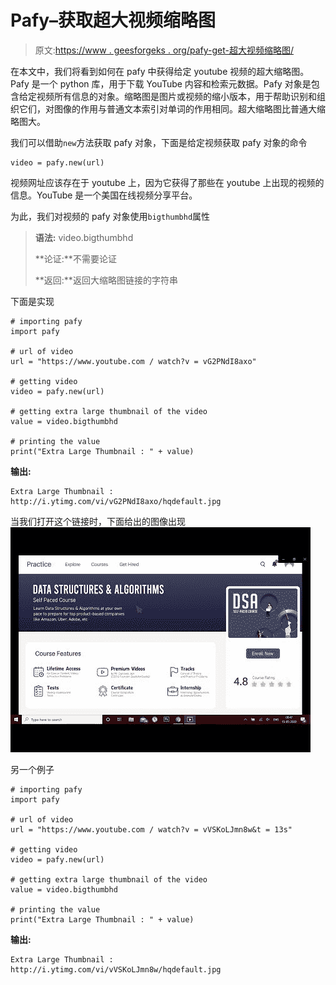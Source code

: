 # Pafy–获取超大视频缩略图

> 原文:[https://www . geesforgeks . org/pafy-get-超大视频缩略图/](https://www.geeksforgeeks.org/pafy-getting-extra-large-thumbnail-of-video/)

在本文中，我们将看到如何在 pafy 中获得给定 youtube 视频的超大缩略图。Pafy 是一个 python 库，用于下载 YouTube 内容和检索元数据。Pafy 对象是包含给定视频所有信息的对象。缩略图是图片或视频的缩小版本，用于帮助识别和组织它们，对图像的作用与普通文本索引对单词的作用相同。超大缩略图比普通大缩略图大。

我们可以借助`new`方法获取 pafy 对象，下面是给定视频获取 pafy 对象的命令

```
video = pafy.new(url)
```

视频网址应该存在于 youtube 上，因为它获得了那些在 youtube 上出现的视频的信息。YouTube 是一个美国在线视频分享平台。

为此，我们对视频的 pafy 对象使用`bigthumbhd`属性

> **语法:** video.bigthumbhd
> 
> **论证:**不需要论证
> 
> **返回:**返回大缩略图链接的字符串

下面是实现

```
# importing pafy
import pafy 

# url of video 
url = "https://www.youtube.com / watch?v = vG2PNdI8axo"

# getting video
video = pafy.new(url) 

# getting extra large thumbnail of the video
value = video.bigthumbhd

# printing the value
print("Extra Large Thumbnail : " + value)
```

**输出:**

```
Extra Large Thumbnail : http://i.ytimg.com/vi/vG2PNdI8axo/hqdefault.jpg

```

当我们打开这个链接时，下面给出的图像出现
![](img/3e936bfb1c7b833af09b4f8b52ba20be.png)

另一个例子

```
# importing pafy
import pafy 

# url of video 
url = "https://www.youtube.com / watch?v = vVSKoLJmn8w&t = 13s"

# getting video
video = pafy.new(url) 

# getting extra large thumbnail of the video
value = video.bigthumbhd

# printing the value
print("Extra Large Thumbnail : " + value)
```

**输出:**

```
Extra Large Thumbnail : http://i.ytimg.com/vi/vVSKoLJmn8w/hqdefault.jpg

```